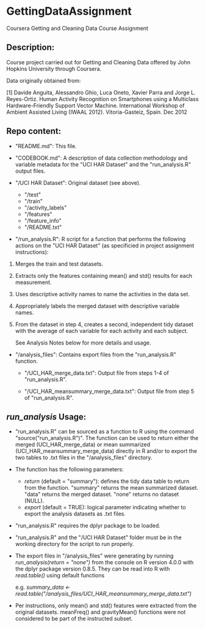 # GettingDataAssignment

Coursera Getting and Cleaning Data Course Assignment

## Description:

Course project carried out for Getting and Cleaning Data offered by John Hopkins University through Coursera. 

Data originally obtained from: 

[1] Davide Anguita, Alessandro Ghio, Luca Oneto, Xavier Parra and Jorge L. Reyes-Ortiz. Human Activity Recognition on Smartphones using a Multiclass Hardware-Friendly Support Vector Machine. International Workshop of Ambient Assisted Living (IWAAL 2012). Vitoria-Gasteiz, Spain. Dec 2012

## Repo content:

- "README.md": This file. 

- "CODEBOOK.md": A description of data collection methodology and variable metadata for the "UCI HAR Dataset" and the "run_analysis.R" output files. 

- "/UCI HAR Dataset": Original dataset (see above). 

	- "/test"
	- "/train"
	- "/activity_labels"
	- "/features"
	- "/feature_info"
	- "/README.txt"

- "/run_analysis.R": R script for a function that performs the following actions on the "UCI HAR Dataset" (as specificied in project assignment instructions):
	
1. Merges the train and test datasets. 
2. Extracts only the features containing mean() and std() results for each measurement. 
3. Uses descriptive activity names to name the activities in the data set. 
4. Appropriately labels the merged dataset with descriptive variable names. 
5. From the dataset in step 4, creates a second, independent tidy dataset with the average of each variable for each activity and each subject. 
	
	See Analysis Notes below for more details and usage. 

- "/analysis_files": Contains export files from the "run_analysis.R" function.

	- "/UCI_HAR_merge_data.txt": Output file from steps 1-4 of "run_analysis.R". 

	- "/UCI_HAR_meansummary_merge_data.txt": Output file from step 5 of "run_analysis.R". 

## *run_analysis* Usage:

- "run_analysis.R" can be sourced as a function to R using the command "source("run_analysis.R")". The function can be used to return either the merged (UCI_HAR_merge_data) or mean summarized (UCI_HAR_meansummary_merge_data) directly in R and/or to export the two tables to .txt files in the "/analysis_files" directory.  

- The function has the following parameters:
	- *return* (default = "summary"): defines the tidy data table to return from the function. "summary" returns the mean summarized dataset. "data" returns the merged dataset. "none" returns no dataset (NULL). 
	- *export* (default = TRUE): logical parameter indicating whether to export the analysis datasets as .txt files. 

- "run_analysis.R" requires the dplyr package to be loaded. 

- "run_analysis.R" and the "/UCI HAR Dataset" folder must be in the working directory for the script to run properly.

- The export files in "/analysis_files" were generating by running *run_analysis(return = "none")* from the console on R version 4.0.0 with the dplyr package version 0.8.5. They can be read into R with *read.table()* using default functions 

	e.g. *summary_data <- read.table("/analysis_files/UCI_HAR_meansummary_merge_data.txt")*

- Per instructions, only mean() and std() features were extracted from the original datasets. meanFreq() and gravityMean() functions were not considered to be part of the instructed subset.


